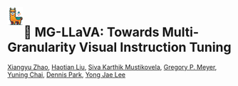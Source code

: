 <div align="center">
  <img src="images/MG.png" alt="Your Image" width="35px" style="float: left; margin-right: 1px;"/>
</div>

# 🎯 MG-LLaVA: Towards Multi-Granularity Visual Instruction Tuning

[Xiangyu Zhao](https://pages.cs.wisc.edu/~mucai/), [Haotian Liu](https://hliu.cc), [Siva Karthik Mustikovela](https://sivakm.github.io/), [Gregory P. Meyer](https://gregmeyer.info), [Yuning Chai](https://scholar.google.com/citations?user=i7U4YogAAAAJ&hl=en), [Dennis Park](https://scholar.google.com/citations?user=_UJsz3AAAAAJ&hl=en), [Yong Jae Lee](https://pages.cs.wisc.edu/~yongjaelee/)
